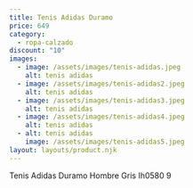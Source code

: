 ```yaml
---
title: Tenis Adidas Duramo
price: 649
category:
  - ropa-calzado
discount: "10"
images:
  - image: /assets/images/tenis-adidas.jpeg
    alt: tenis adidas
  - image: /assets/images/tenis-adidas2.jpeg
    alt: tenis adidas
  - image: /assets/images/tenis-adidas3.jpeg
    alt: tenis adidas
  - image: /assets/images/tenis-adidas4.jpeg
    alt: tenis adidas
  - alt: tenis adidas
    image: /assets/images/tenis-adidas5.jpeg
layout: layouts/product.njk
---
```

Tenis Adidas Duramo Hombre Gris Ih0580 9